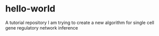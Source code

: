# hello-world
A tutorial  repository
I am trying to create a new algorithm for 
single cell gene regulatory network inference
